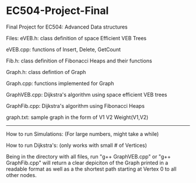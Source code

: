 # EC504-Project-Final
Final Project for EC504: Advanced Data structures


Files:
eVEB.h: class definition of space Efficient VEB Trees

eVEB.cpp: functions of Insert, Delete, GetCount

Fib.h: class definition of Fibonacci Heaps and their functions

Graph.h: class defintion of Graph

Graph.cpp: functions implemented for Graph

GraphVEB.cpp: Dijkstra's algorithm using space efficient VEB trees

GraphFib.cpp: Dijkstra's algorithm using Fibonacci Heaps

graph.txt: sample graph in the form of V1 V2 Weight(V1,V2)




-------------------------------------------------------------------------------------
How to run Simulations: (For large numbers, might take a while)





How to run Dijkstra's: (only works with small # of Vertices)

Being in the directory with all files, run "g++ GraphVEB.cpp" or "g++ GraphFib.cpp" will return a clear depiciton of the Graph printed in a readable format as well as a the shortest path starting at Vertex 0 to all other nodes.




